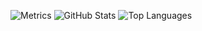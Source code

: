 ![Metrics](https://github.com/kevinxft/kevinxft/blob/master/github-metrics.svg)
![GitHub Stats](https://github-readme-stats.vercel.app/api?username=kevinxft&show_icons=true&theme=radical)
![Top Languages](https://github-readme-stats.vercel.app/api/top-langs/?username=kevinxft&layout=compact&theme=radical)